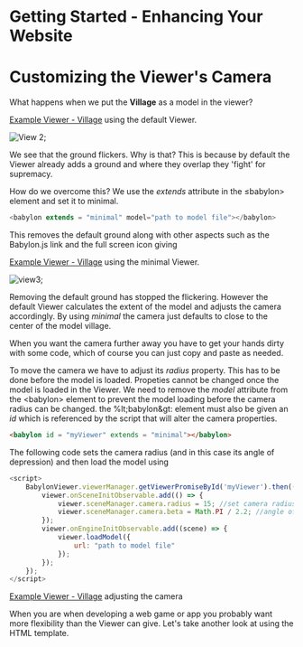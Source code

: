 # Getting Started - Enhancing Your Website
# Customizing the Viewer's Camera
What happens when we put the **Village** as a model in the viewer?

[Example Viewer - Village](/webpages/page2.html) using the default Viewer.

![View 2](/img/getstarted/view2.png);

We see that the ground flickers. Why is that? This is because by default the Viewer already adds a ground and where they overlap they 'fight' for supremacy.

How do we overcome this? We use the *extends* attribute in the &le;babylon&gt; element and set it to minimal.

```javascript
<babylon extends = "minimal" model="path to model file"></babylon>
```

This removes the default ground along with other aspects such as the Babylon.js link and the full screen icon giving

[Example Viewer - Village](/webpages/page3.html) using the minimal Viewer.

![view3](/img/getstarted/view3.png);

Removing the default ground has stopped the flickering. However the default Viewer calculates the extent of the model and adjusts the camera accordingly. By using *minimal* the camera just defaults to close to the center of the model village. 

When you want the camera further away you have to get your hands dirty with some code, which of course you can just copy and paste as needed.

To move the camera we have to adjust its *radius* property. This has to be done before the model is loaded. Propeties cannot be changed once the model is loaded in the Viewer. We need to remove the *model* attribute from the &lt;babylon&gt; element to prevent the model loading before the camera radius can be changed. the %lt;babylon&gt: element must also be given an *id* which is referenced by the script that will alter the camera properties.

```html
<babylon id = "myViewer" extends = "minimal"></babylon>
```
The following code sets the camera radius (and in this case its angle of depression) and then load the model using

```javascript
<script>
    BabylonViewer.viewerManager.getViewerPromiseById('myViewer').then((viewer) => {    
        viewer.onSceneInitObservable.add(() => {
            viewer.sceneManager.camera.radius = 15; //set camera radius
            viewer.sceneManager.camera.beta = Math.PI / 2.2; //angle of depression 
        });
        viewer.onEngineInitObservable.add((scene) => {
            viewer.loadModel({
                url: "path to model file"
            });
        });
    });
</script>
```

[Example Viewer - Village](/webpages/page4.html) adjusting the camera

When you are when developing a web game or app you probably want more flexibility than the Viewer can give. Let's take another look at using the HTML template.
